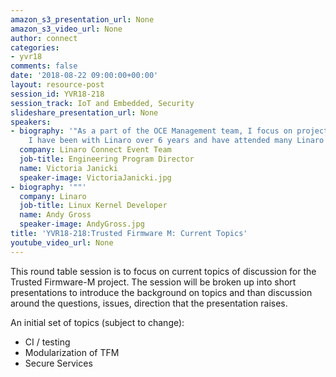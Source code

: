```yaml
---
amazon_s3_presentation_url: None
amazon_s3_video_url: None
author: connect
categories:
- yvr18
comments: false
date: '2018-08-22 09:00:00+00:00'
layout: resource-post
session_id: YVR18-218
session_track: IoT and Embedded, Security
slideshare_presentation_url: None
speakers:
- biography: '"As a part of the OCE Management team, I focus on project management.
    I have been with Linaro over 6 years and have attended many Linaro Connects."'
  company: Linaro Connect Event Team
  job-title: Engineering Program Director
  name: Victoria Janicki
  speaker-image: VictoriaJanicki.jpg
- biography: '""'
  company: Linaro
  job-title: Linux Kernel Developer
  name: Andy Gross
  speaker-image: AndyGross.jpg
title: 'YVR18-218:Trusted Firmware M: Current Topics'
youtube_video_url: None
---
```


This round table session is to focus on current topics of discussion for the Trusted Firmware-M project.  The session will be broken up into short presentations to introduce the background on topics and than discussion around the questions, issues, direction that the presentation raises.

An initial set of topics (subject to change):
* CI / testing
* Modularization of TFM
* Secure Services